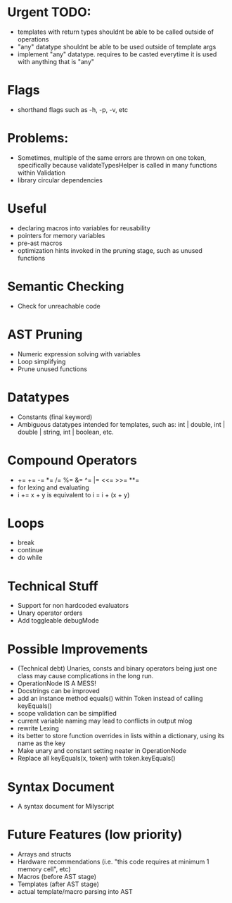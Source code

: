 # Urgent TODO:
 - templates with return types shouldnt be able to be called outside of operations
 - "any" datatype shouldnt be able to be used outside of template args
 - implement "any" datatype. requires to be casted everytime it is used with anything that is "any"

# Flags
 - shorthand flags such as -h, -p, -v, etc

# Problems:
 - Sometimes, multiple of the same errors are thrown on one token, specifically because validateTypesHelper is called in many functions within Validation
 - library circular dependencies

# Useful
 - declaring macros into variables for reusability
 - pointers for memory variables
 - pre-ast macros
 - optimization hints invoked in the pruning stage, such as unused functions

# Semantic Checking
 - Check for unreachable code

# AST Pruning
 - Numeric expression solving with variables
 - Loop simplifying
 - Prune unused functions

# Datatypes
 - Constants (final keyword)
 - Ambiguous datatypes intended for templates, such as: int | double, int | double | string, int | boolean, etc.

# Compound Operators
 - += += -= *= /= %= &= ^= |= <<= >>= **=
 - for lexing and evaluating
 - i += x + y    is equivalent to   i = i + (x + y)

# Loops
 - break
 - continue
 - do while
    
# Technical Stuff
 - Support for non hardcoded evaluators
 - Unary operator orders
 - Add toggleable debugMode

# Possible Improvements
 - (Technical debt) Unaries, consts and binary operators being just one class may cause complications in the long run. 
  - OperationNode IS A MESS!
 - Docstrings can be improved
 - add an instance method equals() within Token instead of calling keyEquals()
 - scope validation can be simplified
 - current variable naming may lead to conflicts in output mlog 
 - rewrite Lexing
 - its better to store function overrides in lists within a dictionary, using its name as the key
 - Make unary and constant setting neater in OperationNode
 - Replace all keyEquals(x, token) with token.keyEquals()

# Syntax Document
 - A syntax document for Milyscript

# Future Features (low priority)
 - Arrays and structs
 - Hardware recommendations (i.e. "this code requires at minimum 1 memory cell", etc)
 - Macros (before AST stage)
 - Templates (after AST stage)
 - actual template/macro parsing into AST
